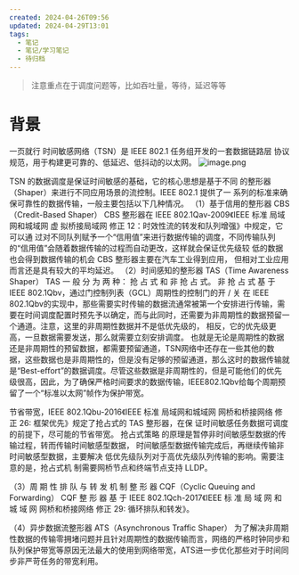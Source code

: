 ```yaml
---
created: 2024-04-26T09:56
updated: 2024-04-29T13:01
tags:
  - 笔记
  - 笔记/学习笔记
  - 待归档
---
```


> 注意重点在于调度问题等，比如吞吐量，等待，延迟等等

# 背景
一页就行
时间敏感网络（TSN）是 IEEE 802.1 任务组开发的一套数据链路层 协议规范，用于构建更可靠的、低延迟、低抖动的以太网。
![image.png](https://gcore.jsdelivr.net/gh/wsm6636/pic/202404261554921.png)

TSN 的数据调度是保证时间敏感的基础，它的核心思想是基于不同 的整形器（Shaper）来进行不同应用场景的流控制。IEEE 802.1 提供了一 系列的标准来确保可靠性的数据传输，一般主要包括以下几种情况。
（1）基于信用的整形器 CBS（Credit-Based Shaper）
CBS 整形器在 IEEE 802.1Qav-2009《IEEE 标准 局域网和城域网 虚 拟桥接局域网 修正 12：时效性流的转发和队列增强》中规定，它可以通 过对不同队列赋予一个“信用值”来进行数据传输的调度，不同传输队列 的“信用值”会随着数据传输的过程而自动更改，这样就会保证优先级较 低的数据也会得到数据传输的机会
CBS 整形器主要在汽车工业得到应用， 但相对工业应用而言还是具有较大的平均延迟。
（2）时间感知的整形器 TAS（Time Awareness Shaper）
TAS 一 般 分 为 两 种： 抢 占 式 和 非 抢 占 式。 非 抢 占 式 基 于 IEEE 802.1Qbv，通过门控制列表（GCL）周期性的控制门的开 / 关
在 IEEE 802.1Qbv的实现中，那些需要实时传输的数据流通常被第一个安排进行传输，需要在时间调度配置时预先予以确定，而与此同时，还需要为非周期性的数据预留一个通道。注意，这里的非周期性数据并不是低优先级的， 相反，它的优先级更高，一旦数据需要发送，那么就需要立刻安排调度。
也就是无论是周期性的数据还是非周期性的预留数据，都需要预留通道，TSN网络中还存在一些其他的数据，这些数据也是非周期性的，但是没有足够的预留通道，那么这时的数据传输就是“Best-eﬀort”的数据调度。尽管这些数据是非周期性的，但是可能他们的优先级很高，因此，为了确保严格时间要求的数据传输，IEEE802.1Qbv给每个周期预留了一个“标准以太网”帧作为保护带宽。


节省带宽，IEEE 802.1Qbu-2016《IEEE 标准 局域网和城域网 网桥和桥接网络 修正 26: 框架优先》规定了抢占式的 TAS 整形器，在保 证时间敏感任务数据可调度的前提下，尽可能的节省带宽。
抢占式策略 的原理是暂停非时间敏感型数据的传输过程，转而传输时间敏感型数据， 时间敏感型数据传输完成后，再继续传输非时间敏感型数据，主要解决 低优先级队列对于高优先级队列传输的影响。需要注意的是，抢占式机 制需要网桥节点和终端节点支持 LLDP。

（3）周 期 性 排 队 与 转 发 机 制 整 形 器 CQF（Cyclic Queuing and Forwarding）
CQF 整 形 器 基 于 IEEE 802.1Qch-2017《IEEE 标 准 局 域 网 和 城 域 网 网桥和桥接网络 修正 29: 循环排队和转发》。

（4）异步数据流整形器 ATS（Asynchronous Traffic Shaper）
为了解决非周期性数据的传输零拥堵问题并且针对周期性的数据传输而言，网络的严格时钟同步和队列保护带宽等原因无法最大的使用到网络带宽，ATS进一步优化那些对于时间同步非严苛任务的带宽利用。



